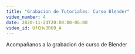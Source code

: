 ```yaml
---
title: "Grabacion de Tutoriales: Curso Blender"
video_number: 4
date: 2020-11-24T20:00:00-06:00
video_id: UfCHv3RU9_A
---
```


Acompañanos a la grabacion de curso de Blender
